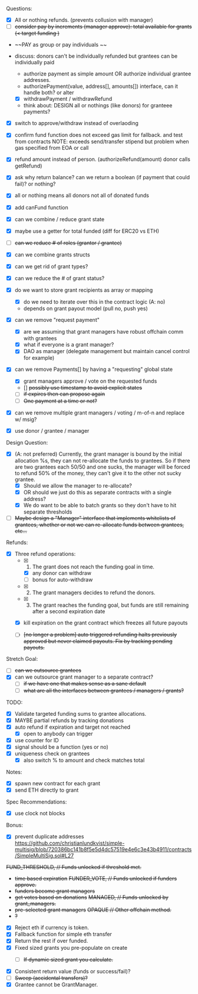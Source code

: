 Questions:


- [x] All or nothing refunds. (prevents collusion with manager)
- [ ] ~~consider pay by increments (manager approve): total available for grants (< target funding )~~

- ~~PAY as group or pay individuals ~~

- discuss: donors can't be individually refunded but grantees can be individually paid
  - authorize payment as simple amount OR authorize individual grantee addresses.
  - authorizePayment(value, address[], amounts[]) interface, can it handle both? or alter
  - [x] withdrawPayment / withdrawRefund
  - think about: DESIGN all or nothings (like donors) for granteee payments?


- [x] switch to approve/withdraw instead of overlaoding

  
- [x] confirm fund function does not exceed gas limit for fallback. and test from contracts NOTE: exceeds send/transfer stipend but problem when gas specified from EOA or call
- [x] refund amount instead of person. (authorizeRefund(amount) donor calls getRefund)
- [x] ask why return balance? can we return a boolean (if payment that could fail)? or nothing?
- [x] all or nothing means all donors not all of donated funds
- [x] add canFund function


- [x] can we combine / reduce grant state
- [x] maybe use a getter for total funded (diff for ERC20 vs ETH)
- [ ] ~~can we reduce # of roles (grantor / grantee)~~
- [x] can we combine grants structs
- [x] can we get rid of grant types?
- [x] can we reduce the # of grant status?
- [x] do we want to store grant recipients as array or mapping
  - [x] do we need to iterate over this in the contract logic (A: no)
  - depends on grant payout model (pull no, push yes)
- [x] can we remove "request payment"
  - [x] are we assuming that grant managers have robust offchain comm with grantees
  - [x] what if everyone is a grant manager?
  - [x] DAO as manager (delegate management but maintain cancel control for example)
- [x] can we remove Payments[] by having a "requesting" global state
  - [x] grant managers approve / vote on the requested funds
  - [] ~~possibly use timestamp to avoid explicit states~~
  - [ ] ~~if expires then can propose again~~
  - [ ] ~~One payment at a time or not?~~
- [x] can we remove multiple grant managers / voting / m-of-n and replace w/ msig?
- [x] use donor / grantee / manager

Design Question:
- [x] (A: not preferred) Currently, the grant manager is bound by the initial allocation %s, they can
  not re-allocate the funds to grantees. So if there are two grantees each
  50/50 and one sucks, the manager will be forced to refund 50% of the money,
  they can't give it to the other not sucky grantee.
  - [x] Should we allow the manager to re-allocate?
  - [x] OR should we just do this as separate contracts with a single address?
  - [x] We do want to be able to batch grants so they don't have to hit separate
    thresholds
- [ ] ~~Maybe design a "Manager" interface that implements whitelists of grantees,
  whether or not we can re-allocate funds between grantees, etc...~~

Refunds:
- [x] Three refund operations:
  - [x] 1. The grant does not reach the funding goal in time.
    - [x] any donor can withdraw
    - [ ] bonus for auto-withdraw
  - [x] 2. The grant managers decides to refund the donors.
  - [x] 3. The grant reaches the funding goal, but funds are still remaining after a second expiration date
   - [x] kill expiration on the grant contract which freezes all future payouts
  - [ ] ~~[no longer a problem] auto triggered refunding halts previously approved but never claimed payouts. Fix by tracking pending payouts.~~


Stretch Goal:
- [ ] ~~can we outsource grantees~~
- [x] can we outsource grant manager to a separate contract?
  - [ ] ~~if we have one that makes sense as a sane default~~
  - [ ] ~~what are all the interfaces between grantees / managers / grants?~~

TODO:
- [x] Validate targeted funding sums to grantee allocations.
- [x] MAYBE partial refunds by tracking donations
- [x] auto refund if expiration and target not reached
  - [x] open to anybody can trigger
- [x] use counter for ID
- [x] signal should be a function (yes or no)
- [x] uniqueness check on grantees
  - [x] also switch % to amount and check matches total

Notes:
- [x] spawn new contract for each grant
- [x] send ETH directly to grant

Spec Recommendations:
- [x] use clock not blocks

Bonus:
- [x] prevent duplicate addresses
https://github.com/christianlundkvist/simple-multisig/blob/720386bc141b8f5e5d4dc57519e4e6c3e43b4911/contracts/SimpleMultiSig.sol#L27


~~FUND_THRESHOLD, // Funds unlocked if threshold met.~~
- ~~time based expiration~~
~~FUNDER_VOTE,    // Funds unlocked if funders approve.~~
- ~~funders become grant managers~~
- ~~get votes based on donations~~
~~MANAGED,        // Funds unlocked by grant_managers.~~
- ~~pre-selected grant managers~~
~~OPAQUE          // Other offchain method.~~
- ~~?~~


- [x] Reject eth if currency is token.
- [x] Fallback function for simple eth transfer
- [x] Return the rest if over funded.
- [x] Fixed sized grants you pre-populate on create
  - [ ] ~~If dynamic sized grant you calculate.~~


- [x] Consistent return value (funds or success/fail)?
- [ ] ~~Sweep (accidental transfers)?~~
- [x] Grantee cannot be GrantManager.
